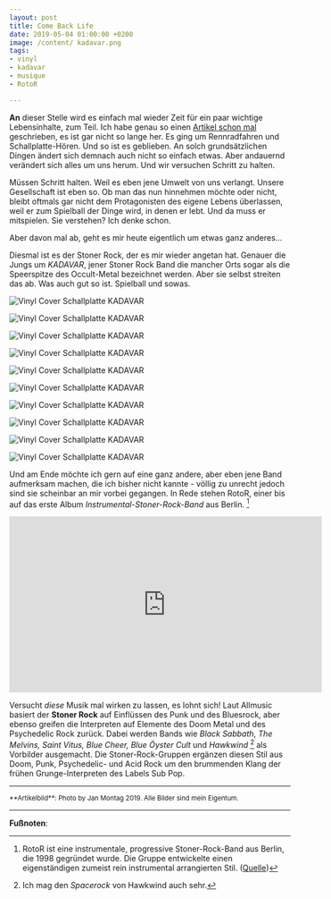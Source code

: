 ```yaml
---
layout: post
title: Come Back Life
date: 2019-05-04 01:00:00 +0200
image: /content/ kadavar.png
tags:
- vinyl
- kadavar
- musique
- RotoR

---
```

**An** dieser Stelle wird es einfach mal wieder Zeit für ein paar wichtige Lebensinhalte, zum Teil. Ich habe genau so einen [Artikel schon mal](https://apfelhammer.de/2017/03/05/lebensinhalte-zum-teil/) geschrieben, es ist gar nicht so lange her. Es ging um Rennradfahren und Schallplatte-Hören. Und so ist es geblieben. An solch grundsätzlichen Dingen ändert sich demnach auch nicht so einfach etwas. Aber andauernd verändert sich alles um uns herum. Und wir versuchen Schritt zu halten.

Müssen Schritt halten. Weil es eben jene Umwelt von uns verlangt. Unsere Gesellschaft ist eben so. Ob man das nun hinnehmen möchte oder nicht, bleibt oftmals gar nicht dem Protagonisten des eigene Lebens überlassen, weil er zum Spielball der Dinge wird, in denen er lebt. Und da muss er mitspielen. Sie verstehen? Ich denke schon.

Aber davon mal ab, geht es mir heute eigentlich um etwas ganz anderes…

Diesmal ist es der Stoner Rock, der es mir wieder angetan hat. Genauer die Jungs um *KADAVAR*, jener Stoner Rock Band die mancher Orts sogar als die Speerspitze des Occult-Metal bezeichnet werden. Aber sie selbst streiten das ab. Was auch gut so ist. Spielball und sowas.

![Vinyl Cover Schallplatte KADAVAR](/content/images/2019/05/kadavar/1.png)

![Vinyl Cover Schallplatte KADAVAR](/content/images/2019/05/kadavar/1.5.png)

![Vinyl Cover Schallplatte KADAVAR](/content/images/2019/05/kadavar/2.png)

![Vinyl Cover Schallplatte KADAVAR](/content/images/2019/05/kadavar/3.png)

![Vinyl Cover Schallplatte KADAVAR](/content/images/2019/05/kadavar/4.png)

![Vinyl Cover Schallplatte KADAVAR](/content/images/2019/05/kadavar/5.png)

![Vinyl Cover Schallplatte KADAVAR](/content/images/2019/05/kadavar/5.5.png)

![Vinyl Cover Schallplatte KADAVAR](/content/images/2019/05/kadavar/6.png)

![Vinyl Cover Schallplatte KADAVAR](/content/images/2019/05/kadavar/7.png)

![Vinyl Cover Schallplatte KADAVAR](/content/images/2019/05/kadavar/8.png)

Und am Ende möchte ich gern auf eine ganz andere, aber eben jene Band aufmerksam machen, die ich bisher nicht kannte - völlig zu unrecht jedoch sind sie scheinbar an mir vorbei gegangen. In Rede stehen RotoR, einer bis auf das erste Album *Instrumental-Stoner-Rock-Band* aus Berlin. [^1]

<div align="center">
  <iframe width="560" height="315" src="https://www.youtube.com/embed/nFTCGS2aZtA" frameborder="0" allow="accelerometer; autoplay; encrypted-media; gyroscope; picture-in-picture" allowfullscreen></iframe>
</div>

Versucht *diese* Musik mal wirken zu lassen, es lohnt sich! Laut Allmusic basiert der **Stoner Rock** auf Einflüssen des Punk und des Bluesrock, aber ebenso greifen die Interpreten auf Elemente des Doom Metal und des Psychedelic Rock zurück. Dabei werden Bands wie *Black Sabbath*, *The Melvins, Saint Vitus, Blue Cheer, Blue Öyster Cult* und *Hawkwind* [^2] als Vorbilder ausgemacht. Die Stoner-Rock-Gruppen ergänzen diesen Stil aus Doom, Punk, Psychedelic- und Acid Rock um den brummenden Klang der frühen Grunge-Interpreten des Labels Sub Pop.

---

<small>
**Artikelbild**: Photo by Jan Montag 2019. Alle Bilder sind mein Eigentum.
</small>

---

**Fußnoten**:

[^1]: RotoR ist eine instrumentale, progressive Stoner-Rock-Band aus Berlin, die 1998 gegründet wurde. Die Gruppe entwickelte einen eigenständigen zumeist rein instrumental arrangierten Stil. ([Quelle](https://de.wikipedia.org/wiki/RotoR))
[^2]: Ich mag den *Spacerock* von Hawkwind auch sehr.